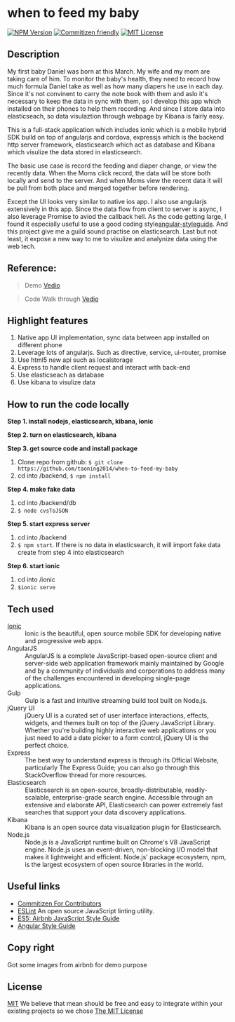 # when to feed my baby

[![NPM Version][npm-image]][npm-url]
[![Commitizen friendly][commitizen-image]][commitizen-url]
[![MIT License][license-image]][license-url]

## Description

My first baby Daniel was born at this March. My wife and my mom are taking care of him. To monitor the baby's health, they need to record how much formula Daniel take as well as how many diapers he use in each day. Since it's not convinent to carry the note book with them and aslo it's necessary to keep the data in sync with them, so I develop this app which installed on their phones to help them recording. And since I store data into elasticseach, so data visulaztion through webpage by Kibana is fairly easy.

This is a full-stack application which includes ionic which is a mobile hybrid SDK build on top of angularjs and cordova, expressjs which is the backend http server framework, elasticsearch which act as database and Kibana which visulize the data stored in elasticsearch.

The basic use case is record the feeding and diaper change, or view the recently data. When the Moms click record, the data will be store both locally and send to the server. And when Moms view the recent data it will be pull from both place and merged together before rendering.

Except the UI looks very similar to native ios app. I also use angularjs extensively in this app. Since the data flow from client to server is async, I also leverage Promise to aviod the callback hell. As the code getting large, I found it especially useful to use a good coding style[angular-styleguide](https://github.com/johnpapa/angular-styleguide/tree/master/a1). And this project give me a guild sound practise on elasticsearch. Last but not least, it expose a new way to me to visulize and analynize data using the web tech.

## Reference:

> Demo [Vedio](https://vimeo.com/172159175)

> Code Walk through [Vedio](https://taojs-i-feel-lucky.herokuapp.com)

## Highlight features

1. Native app UI implementation, sync data between app installed on different phone
2. Leverage lots of angularjs. Such as directive, service, ui-router, promise
3. Use html5 new api such as localstorage
4. Express to handle client request and interact with back-end
5. Use elasticseach as database
6. Use kibana to visulize data

## How to run the code locally

__Step 1. install nodejs, elasticsearch, kibana, ionic__

__Step 2. turn on elasticsearch, kibana__

__Step 3. get source code and install package__

1. Clone repo from github: `$ git clone https://github.com/taoning2014/when-to-feed-my-baby`
2. cd into /backend, `$ npm install`

__Step 4. make fake data__
1. cd into /backend/db
2. `$ node cvsToJSON`

__Step 5. start express server__
1. cd into /backend
2. `$ npm start`. If there is no data in elasticsearch, it will import fake data create from step 4 into elasticsearch

__Step 6. start ionic__
1. cd into /ionic
2. `$ionic serve`

## Tech used

<dl class="dl-horizontal">

<dt><a href="http://ionicframework.com">Ionic</a></dt>
<dd>Ionic is the beautiful, open source mobile SDK for developing native and progressive web apps.</dd>

<dt>AngularJS</dt>
<dd>AngularJS is a complete JavaScript-based open-source client and server-side web application framework mainly maintained by Google and by a community of individuals and corporations to address many of the challenges encountered in developing single-page applications.</dd>

<dt>Gulp</dt>
<dd>Gulp is a fast and intuitive streaming build tool built on Node.js.</dd>

<dt>jQuery UI</dt>
<dd>jQuery UI is a curated set of user interface interactions, effects, widgets, and themes built on top of the jQuery JavaScript Library. Whether you're building highly interactive web applications or you just need to add a date picker to a form control, jQuery UI is the perfect choice.</dd>

<dt>Express</dt>
<dd>The best way to understand express is through its Official Website, particularly The Express Guide; you can also go through this StackOverflow thread for more resources.</dd>

<dt>Elasticsearch</dt>
<dd>Elasticsearch is an open-source, broadly-distributable, readily-scalable, enterprise-grade search engine. Accessible through an extensive and elaborate API, Elasticsearch can power extremely fast searches that support your data discovery applications.</dd>

<dt>Kibana</dt>
<dd>Kibana is an open source data visualization plugin for Elasticsearch.</dd>

<dt>Node.js</dt>
<dd>Node.js is a JavaScript runtime built on Chrome's V8 JavaScript engine. Node.js uses an event-driven, non-blocking I/O model that makes it lightweight and efficient. Node.js' package ecosystem, npm, is the largest ecosystem of open source libraries in the world.</dd>
</dl>


## Useful links
- [Commitizen For Contributors](http://commitizen.github.io/cz-cli)
- [ESLint](http://eslint.org) An open source JavaScript linting utility.
- [ES5: Airbnb JavaScript Style Guide](https://github.com/airbnb/javascript/tree/master/es5)
- [Angular Style Guide](https://github.com/johnpapa/angular-styleguide/tree/master/a1)

## Copy right
Got some images from airbnb for demo purpose

## License

[MIT][license-url] We believe that mean should be free and easy to integrate within your existing projects so we chose [The MIT License](http://opensource.org/licenses/MIT)


[npm-image]: https://img.shields.io/npm/v/npm.svg
[npm-url]: https://npmjs.org/package/express-paginate
[commitizen-image]: https://img.shields.io/badge/commitizen-friendly-brightgreen.svg
[commitizen-url]: http://commitizen.github.io/cz-cli
[license-image]: http://img.shields.io/badge/license-MIT-blue.svg?style=flat
[license-url]: LICENSE
